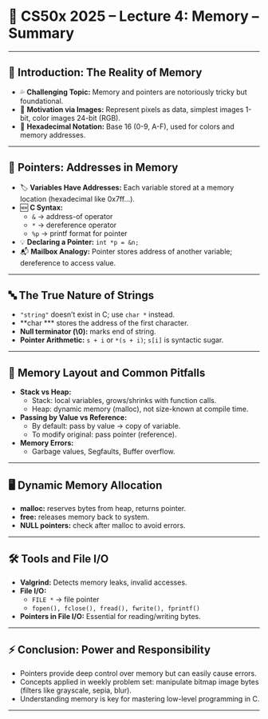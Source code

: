 


# 📘 CS50x 2025 – Lecture 4: Memory – Summary

---

## 🧠 Introduction: The Reality of Memory
- 💦 **Challenging Topic:** Memory and pointers are notoriously tricky but foundational.
- 📸 **Motivation via Images:** Represent pixels as data, simplest images 1-bit, color images 24-bit (RGB).
- 🔢 **Hexadecimal Notation:** Base 16 (0-9, A-F), used for colors and memory addresses.

---

## 📍 Pointers: Addresses in Memory
- 🏷️ **Variables Have Addresses:** Each variable stored at a memory location (hexadecimal like 0x7ff...).
- 🆕 **C Syntax:**
  - `&` → address-of operator
  - `*` → dereference operator
  - `%p` → printf format for pointer
- 💡 **Declaring a Pointer:** `int *p = &n;`
- 📬 **Mailbox Analogy:** Pointer stores address of another variable; dereference to access value.

---

## 🔤 The True Nature of Strings
- `"string"` doesn’t exist in C; use `char *` instead.
- **char *** stores the address of the first character.
- **Null terminator (\0):** marks end of string.
- **Pointer Arithmetic:** `s + i` or `*(s + i)`; `s[i]` is syntactic sugar.

---

## 🧩 Memory Layout and Common Pitfalls
- **Stack vs Heap:**
  - Stack: local variables, grows/shrinks with function calls.
  - Heap: dynamic memory (malloc), not size-known at compile time.
- **Passing by Value vs Reference:** 
  - By default: pass by value → copy of variable.
  - To modify original: pass pointer (reference).
- **Memory Errors:**
  - Garbage values, Segfaults, Buffer overflow.

---

## 🖥️ Dynamic Memory Allocation
- **malloc:** reserves bytes from heap, returns pointer.
- **free:** releases memory back to system.
- **NULL pointers:** check after malloc to avoid errors.

---

## 🛠️ Tools and File I/O
- **Valgrind:** Detects memory leaks, invalid accesses.
- **File I/O:**
  - `FILE *` → file pointer
  - `fopen(), fclose(), fread(), fwrite(), fprintf()` 
- **Pointers in File I/O:** Essential for reading/writing bytes.

---

## ⚡ Conclusion: Power and Responsibility
- Pointers provide deep control over memory but can easily cause errors.
- Concepts applied in weekly problem set: manipulate bitmap image bytes (filters like grayscale, sepia, blur).
- Understanding memory is key for mastering low-level programming in C.

---

